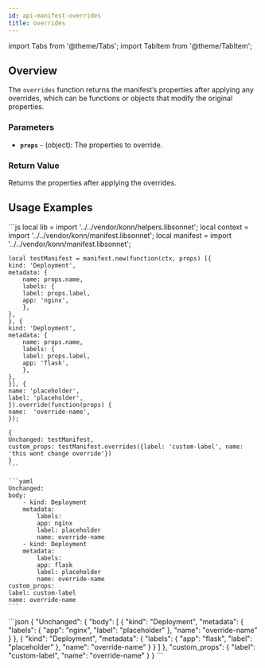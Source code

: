 ```yaml
---
id: api-manifest-overrides
title: overrides
---
```


import Tabs from '@theme/Tabs';
import TabItem from '@theme/TabItem';

## Overview
The `overrides` function returns the manifest’s properties after applying any overrides, which can be functions or objects that modify the original properties.

### Parameters
- **`props`** - (object): The properties to override.


### Return Value
Returns the properties after applying the overrides.

## Usage Examples



<Tabs>
    <TabItem value="jsonnet" label="Jsonnet" default>
    ```js
    local lib = import '../../vendor/konn/helpers.libsonnet';
    local context = import '../../vendor/konn/manifest.libsonnet';
    local manifest = import '../../vendor/konn/manifest.libsonnet';

    local testManifest = manifest.new(function(ctx, props) [{
    kind: 'Deployment',
    metadata: {
        name: props.name,
        labels: {
        label: props.label,
        app: 'nginx',
        },
    },
    }, {
    kind: 'Deployment',
    metadata: {
        name: props.name,
        labels: {
        label: props.label,
        app: 'flask',
        },
    },
    }], {
    name: 'placeholder',
    label: 'placeholder',
    }).override(function(props) {
    name:  'override-name',
    });

    {
    Unchanged: testManifest,
    custom_props: testManifest.overrides({label: 'custom-label', name: 'this wont change override'})
    }
    ```
  </TabItem>
  <TabItem value="yaml" label="YAML Output">

    ```yaml
    Unchanged:
    body:
        - kind: Deployment
        metadata:
            labels:
            app: nginx
            label: placeholder
            name: override-name
        - kind: Deployment
        metadata:
            labels:
            app: flask
            label: placeholder
            name: override-name
    custom_props:
    label: custom-label
    name: override-name
    ```
  </TabItem>
  <TabItem value="json" label="JSON Output">
    ```json
        {
    "Unchanged": {
        "body": [
            {
                "kind": "Deployment",
                "metadata": {
                "labels": {
                    "app": "nginx",
                    "label": "placeholder"
                },
                "name": "override-name"
                }
            },
            {
                "kind": "Deployment",
                "metadata": {
                "labels": {
                    "app": "flask",
                    "label": "placeholder"
                },
                "name": "override-name"
                }
            }
        ]
    },
    "custom_props": {
        "label": "custom-label",
        "name": "override-name"
    }
    }
    ```  
    </TabItem>
</Tabs>